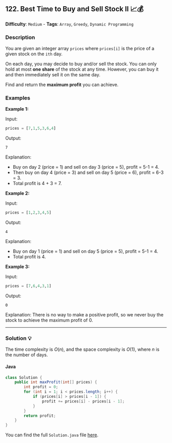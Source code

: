## 122. Best Time to Buy and Sell Stock II 📈💰

**Difficulty**: `Medium` - **Tags**: `Array`, `Greedy`, `Dynamic Programming`

### Description
You are given an integer array `prices` where `prices[i]` is the price of a given stock on the `ith` day.

On each day, you may decide to buy and/or sell the stock. You can only hold at most **one share** of the stock at any time. However, you can buy it and then immediately sell it on the same day.

Find and return the **maximum profit** you can achieve.

### Examples

**Example 1:**

Input:
```python
prices = [7,1,5,3,6,4]
```

Output:
```
7
```

Explanation:
- Buy on day 2 (price = 1) and sell on day 3 (price = 5), profit = 5-1 = 4.
- Then buy on day 4 (price = 3) and sell on day 5 (price = 6), profit = 6-3 = 3.
- Total profit is 4 + 3 = 7.

**Example 2:**

Input:
```python
prices = [1,2,3,4,5]
```

Output:
```
4
```

Explanation:
- Buy on day 1 (price = 1) and sell on day 5 (price = 5), profit = 5-1 = 4.
- Total profit is 4.

**Example 3:**

Input:
```python
prices = [7,6,4,3,1]
```

Output:
```
0
```

Explanation:
There is no way to make a positive profit, so we never buy the stock to achieve the maximum profit of 0.

---

### Solution 💡

The time complexity is $O(n)$, and the space complexity is $O(1)$, where $n$ is the number of days.

#### Java

```java
class Solution {
    public int maxProfit(int[] prices) {
        int profit = 0;
        for (int i = 1; i < prices.length; i++) {
            if (prices[i] > prices[i - 1]) {
                profit += prices[i] - prices[i - 1];
            }
        }
        return profit;
    }
}
```

You can find the full `Solution.java` file [here](Solution.java).